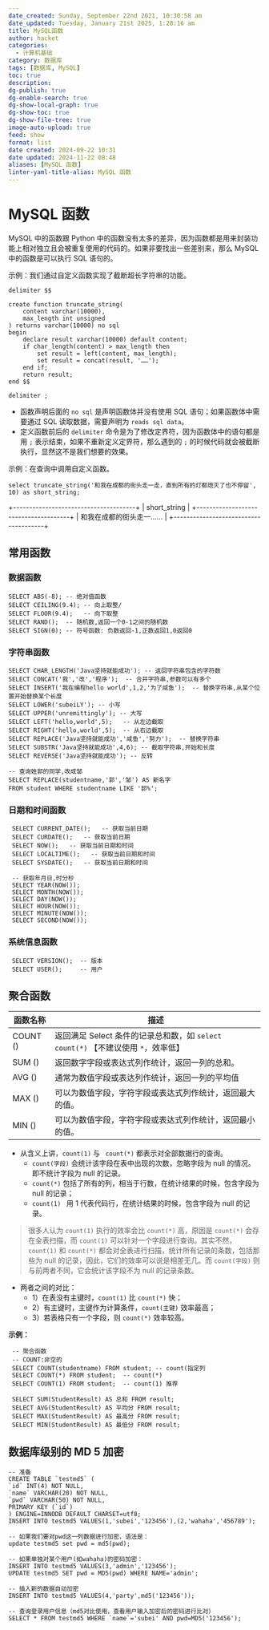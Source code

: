```yaml
---
date_created: Sunday, September 22nd 2021, 10:30:58 am
date_updated: Tuesday, January 21st 2025, 1:28:16 am
title: MySQL函数
author: hacket
categories:
  - 计算机基础
category: 数据库
tags: [数据库, MySQL]
toc: true
description: 
dg-publish: true
dg-enable-search: true
dg-show-local-graph: true
dg-show-toc: true
dg-show-file-tree: true
image-auto-upload: true
feed: show
format: list
date created: 2024-09-22 10:31
date updated: 2024-11-22 08:48
aliases: [MySQL 函数]
linter-yaml-title-alias: MySQL 函数
---
```


# MySQL 函数

MySQL 中的函数跟 Python 中的函数没有太多的差异，因为函数都是用来封装功能上相对独立且会被重复使用的代码的。如果非要找出一些差别来，那么 MySQL 中的函数是可以执行 SQL 语句的。

示例：我们通过自定义函数实现了截断超长字符串的功能。

```mysql
delimiter $$

create function truncate_string(
    content varchar(10000),
    max_length int unsigned
) returns varchar(10000) no sql
begin
    declare result varchar(10000) default content;
    if char_length(content) > max_length then
        set result = left(content, max_length);
        set result = concat(result, '……');
    end if;
    return result;
end $$

delimiter ;
```

- 函数声明后面的 `no sql` 是声明函数体并没有使用 SQL 语句；如果函数体中需要通过 SQL 读取数据，需要声明为 `reads sql data`。
- 定义函数前后的 `delimiter` 命令是为了修改定界符，因为函数体中的语句都是用 `;` 表示结束，如果不重新定义定界符，那么遇到的 `;` 的时候代码就会被截断执行，显然这不是我们想要的效果。

示例：在查询中调用自定义函数。

```mysql
select truncate_string('和我在成都的街头走一走，直到所有的灯都熄灭了也不停留', 10) as short_string;
```

>

+--------------------------------------+
| short_string |
+--------------------------------------+
| 和我在成都的街头走一…… |
+--------------------------------------+

## 常用函数

### 数据函数

```mysql
SELECT ABS(-8);	-- 绝对值函数
SELECT CEILING(9.4); -- 向上取整/
SELECT FLOOR(9.4);   -- 向下取整
SELECT RAND();  -- 随机数,返回一个0-1之间的随机数
SELECT SIGN(0); -- 符号函数: 负数返回-1,正数返回1,0返回0
```

### 字符串函数

```mysql
SELECT CHAR_LENGTH('Java坚持就能成功'); -- 返回字符串包含的字符数
SELECT CONCAT('我','改','程序');  -- 合并字符串,参数可以有多个
SELECT INSERT('我在编程hello world',1,2,'为了咸鱼');  -- 替换字符串,从某个位置开始替换某个长度
SELECT LOWER('subeiLY'); -- 小写
SELECT UPPER('unremittingly'); -- 大写
SELECT LEFT('hello,world',5);   -- 从左边截取
SELECT RIGHT('hello,world',5);  -- 从右边截取
SELECT REPLACE('Java坚持就能成功','咸鱼','努力');  -- 替换字符串
SELECT SUBSTR('Java坚持就能成功',4,6); -- 截取字符串,开始和长度
SELECT REVERSE('Java坚持就能成功'); -- 反转
 
-- 查询姓郭的同学,改成邹
SELECT REPLACE(studentname,'郭','邹') AS 新名字
FROM student WHERE studentname LIKE '郭%';
```

### 日期和时间函数

```mysql
 SELECT CURRENT_DATE();   -- 获取当前日期
 SELECT CURDATE();   -- 获取当前日期
 SELECT NOW();   -- 获取当前日期和时间
 SELECT LOCALTIME();   -- 获取当前日期和时间
 SELECT SYSDATE();   -- 获取当前日期和时间
 
 -- 获取年月日,时分秒
 SELECT YEAR(NOW());
 SELECT MONTH(NOW());
 SELECT DAY(NOW());
 SELECT HOUR(NOW());
 SELECT MINUTE(NOW());
 SELECT SECOND(NOW());
```

### 系统信息函数

```mysql
 SELECT VERSION();  -- 版本
 SELECT USER();     -- 用户 
```

## 聚合函数

| **函数名称** | **描述**                                                   |
| -------- | -------------------------------------------------------- |
| COUNT () | 返回满足 Select 条件的记录总和数，如 `select count(*)` 【不建议使用 `*`，效率低】 |
| SUM ()   | 返回数字字段或表达式列作统计，返回一列的总和。                                  |
| AVG ()   | 通常为数值字段或表达列作统计，返回一列的平均值                                  |
| MAX ()   | 可以为数值字段，字符字段或表达式列作统计，返回最大的值。                             |
| MIN ()   | 可以为数值字段，字符字段或表达式列作统计，返回最小的值。                             |

- 从含义上讲，`count(1)` 与 `  count(*) ` 都表示对全部数据行的查询。
  - `count(字段)` 会统计该字段在表中出现的次数，忽略字段为 null 的情况。即不统计字段为 null 的记录。
  - `count(*)` 包括了所有的列，相当于行数，在统计结果的时候，包含字段为 null 的记录；
  - ` count(1)  ` 用 1 代表代码行，在统计结果的时候，包含字段为 null 的记录。

> 很多人认为 `count(1)` 执行的效率会比 `count(*)` 高，原因是 `count(*)` 会存在全表扫描，而 `count(1)` 可以针对一个字段进行查询。其实不然，`count(1)` 和 `count(*)` 都会对全表进行扫描，统计所有记录的条数，包括那些为 null 的记录，因此，它们的效率可以说是相差无几。而 `count(字段)` 则与前两者不同，它会统计该字段不为 null 的记录条数。

- 两者之间的对比：
  - 1）在表没有主键时，`count(1)` 比 `count(*)` 快；
  - 2）有主键时，主键作为计算条件，`count(主键)` 效率最高；
  - 3）若表格只有一个字段，则 `count(*)` 效率较高。

**示例：**

```mysql
 -- 聚合函数
 -- COUNT:非空的
 SELECT COUNT(studentname) FROM student; -- count(指定列
 SELECT COUNT(*) FROM student;  -- count(*)
 SELECT COUNT(1) FROM student;  -- count(1) 推荐
 
 SELECT SUM(StudentResult) AS 总和 FROM result;
 SELECT AVG(StudentResult) AS 平均分 FROM result;
 SELECT MAX(StudentResult) AS 最高分 FROM result;
 SELECT MIN(StudentResult) AS 最低分 FROM result;
```

## 数据库级别的 MD 5 加密

```mysql
-- 准备
CREATE TABLE `testmd5` (
`id` INT(4) NOT NULL,
`name` VARCHAR(20) NOT NULL,
`pwd` VARCHAR(50) NOT NULL,
PRIMARY KEY (`id`)
) ENGINE=INNODB DEFAULT CHARSET=utf8;
INSERT INTO testmd5 VALUES(1,'subei','123456'),(2,'wahaha','456789');

-- 如果我们要对pwd这一列数据进行加密，语法是：
update testmd5 set pwd = md5(pwd);

-- 如果单独对某个用户(如wahaha)的密码加密：
INSERT INTO testmd5 VALUES(3,'admin','123456');
UPDATE testmd5 SET pwd = MD5(pwd) WHERE NAME='admin';

-- 插入新的数据自动加密
INSERT INTO testmd5 VALUES(4,'party',md5('123456'));

-- 查询登录用户信息（md5对比使用，查看用户输入加密后的密码进行比对）
SELECT * FROM testmd5 WHERE `name`='subei' AND pwd=MD5('123456');
```
